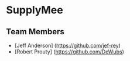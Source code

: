 # SupplyMee
## Team Members
* [Jeff Anderson] (https://github.com/jef-rey)
* [Robert Prouty] (https://github.com/DeWubs)
